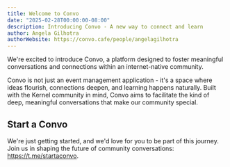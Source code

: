 ```yaml
---
title: Welcome to Convo
date: "2025-02-28T00:00:00-08:00"
description: Introducing Convo - A new way to connect and learn
author: Angela Gilhotra
authorWebsite: https://convo.cafe/people/angelagilhotra
---
```


We're excited to introduce Convo, a platform designed to foster meaningful conversations and connections within an internet-native community.

Convo is not just an event management application - it's a space where ideas flourish, connections deepen, and learning happens naturally. Built with the Kernel community in mind, Convo aims to facilitate the kind of deep, meaningful conversations that make our community special.

## Start a Convo

We're just getting started, and we'd love for you to be part of this journey. Join us in shaping the future of community conversations: https://t.me/startaconvo.
